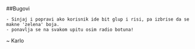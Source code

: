 ##Bugovi

    - Sinjaj i popravi ako korisnik ide bit glup i risi, pa izbrise da se makne 'zelena' boja.
    - ponavlja se na svakom upitu osim radio botuna!

~ Karlo 
